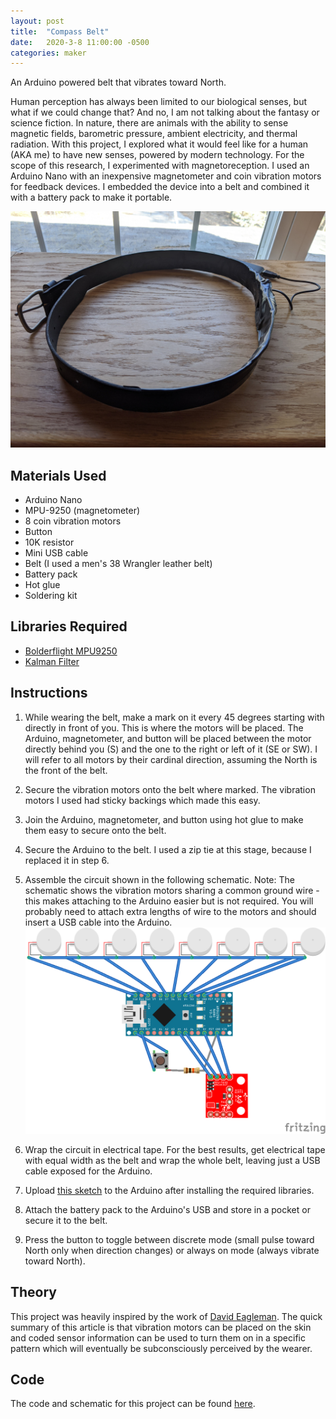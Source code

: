 ```yaml
---
layout: post
title:  "Compass Belt"
date:   2020-3-8 11:00:00 -0500
categories: maker
---
```


An Arduino powered belt that vibrates toward North.

Human perception has always been limited to our biological senses, but what if we could change that? And no, I am not talking about the fantasy or science fiction. In nature, there are animals with the ability to sense magnetic fields, barometric pressure, ambient electricity, and thermal radiation. With this project, I explored what it would feel like for a human (AKA me) to have new senses, powered by modern technology. For the scope of this research, I experimented with magnetoreception. I used an Arduino Nano with an inexpensive magnetometer and coin vibration motors for feedback devices. I embedded the device into a belt and combined it with a battery pack to make it portable. 

![Belt](/assets/images/posts/compass-belt/belt-prototype-1.jpg)

## Materials Used
- Arduino Nano
- MPU-9250 (magnetometer)
- 8 coin vibration motors
- Button
- 10K resistor
- Mini USB cable
- Belt (I used a men's 38 Wrangler leather belt)
- Battery pack
- Hot glue
- Soldering kit

## Libraries Required
- [Bolderflight MPU9250](https://github.com/bolderflight/MPU9250)
- [Kalman Filter](https://github.com/kylecorry31/kalman-filter)

## Instructions
1. While wearing the belt, make a mark on it every 45 degrees starting with directly in front of you. This is where the motors will be placed. The Arduino, magnetometer, and button will be placed between the motor directly behind you (S) and the one to the right or left of it (SE or SW). I will refer to all motors by their cardinal direction, assuming the North is the front of the belt.

2. Secure the vibration motors onto the belt where marked. The vibration motors I used had sticky backings which made this easy.

3. Join the Arduino, magnetometer, and button using hot glue to make them easy to secure onto the belt.

4. Secure the Arduino to the belt. I used a zip tie at this stage, because I replaced it in step 6.

5. Assemble the circuit shown in the following schematic. Note: The schematic shows the vibration motors sharing a common ground wire - this makes attaching to the Arduino easier but is not required. You will probably need to attach extra lengths of wire to the motors and should insert a USB cable into the Arduino. 
![Schematic](/assets/images/posts/compass-belt/schematic.png)

6. Wrap the circuit in electrical tape. For the best results, get electrical tape with equal width as the belt and wrap the whole belt, leaving just a USB cable exposed for the Arduino.

7. Upload [this sketch](https://github.com/kylecorry31/compass-belt) to the Arduino after installing the required libraries.

8. Attach the battery pack to the Arduino's USB and store in a pocket or secure it to the belt.

9. Press the button to toggle between discrete mode (small pulse toward North only when direction changes) or always on mode (always vibrate toward North). 

## Theory
This project was heavily inspired by the work of [David Eagleman](https://www.ncbi.nlm.nih.gov/pubmed/26080756). The quick summary of this article is that vibration motors can be placed on the skin and coded sensor information can be used to turn them on in a specific pattern which will eventually be subconsciously perceived by the wearer.  

## Code
The code and schematic for this project can be found [here](https://github.com/kylecorry31/compass-belt).